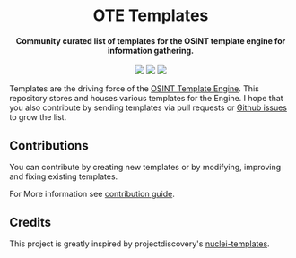 <h1 align="center">
OTE Templates
</h1>
<h4 align="center">Community curated list of templates for the OSINT template engine for information gathering.</h4>

<p align="center">
    <a href="https://github.com/3nock/OTE-Templates/issues">
        <img src="https://img.shields.io/badge/contributions-welcome-brightgreen.svg?style=flat" /></a>
    <a href="https://telegram.me/SpiderSuite" alt="Telegram">
        <img src="https://img.shields.io/badge/chat-%20on%20Telegram-blue.svg" /></a>
    <a href="https://twitter.com/intent/follow?screen_name=spider_suite" alt="Twitter">
        <img src="https://img.shields.io/twitter/follow/spider_suite?label=follow&style=social" /></a>
</p>

Templates are the driving force of the [OSINT Template Engine](https://github.com/3nock/OTE). This repository stores and houses various templates for the Engine. I hope that you also contribute by sending templates via pull requests or [Github issues]() to grow the list.

## Contributions

You can contribute by creating new templates or by modifying, improving and fixing existing templates. 

For More information see [contribution guide](CONTRIBUTING.md).

## Credits

This project is greatly inspired by projectdiscovery's [nuclei-templates](https://github.com/projectdiscovery/nuclei-templates).